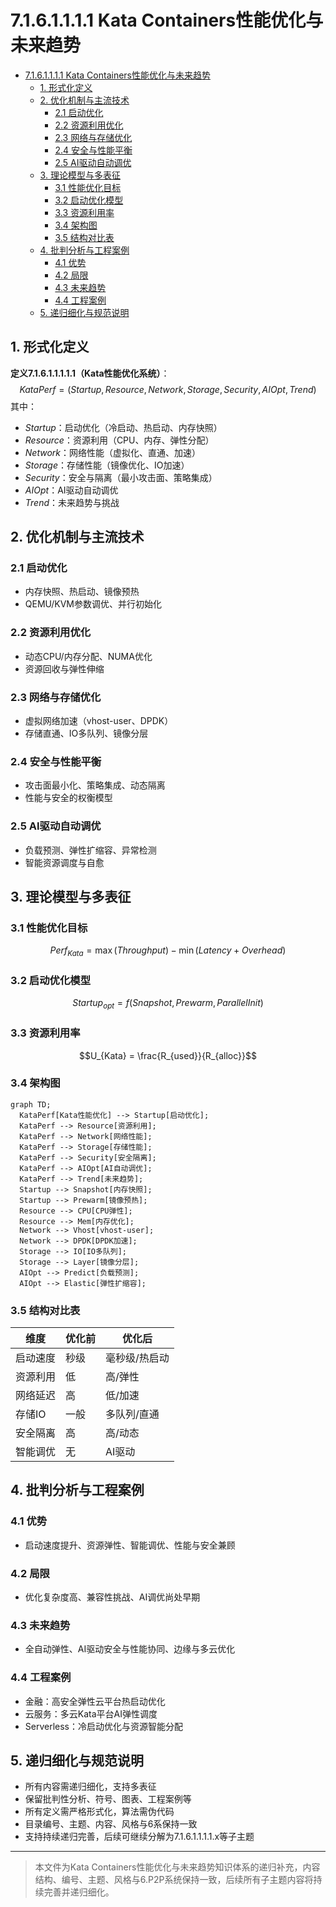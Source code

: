 # 7.1.6.1.1.1.1 Kata Containers性能优化与未来趋势


<!-- TOC START -->

- [7.1.6.1.1.1.1 Kata Containers性能优化与未来趋势](#7161111-kata-containers性能优化与未来趋势)
  - [1. 形式化定义](#1-形式化定义)
  - [2. 优化机制与主流技术](#2-优化机制与主流技术)
    - [2.1 启动优化](#21-启动优化)
    - [2.2 资源利用优化](#22-资源利用优化)
    - [2.3 网络与存储优化](#23-网络与存储优化)
    - [2.4 安全与性能平衡](#24-安全与性能平衡)
    - [2.5 AI驱动自动调优](#25-ai驱动自动调优)
  - [3. 理论模型与多表征](#3-理论模型与多表征)
    - [3.1 性能优化目标](#31-性能优化目标)
    - [3.2 启动优化模型](#32-启动优化模型)
    - [3.3 资源利用率](#33-资源利用率)
    - [3.4 架构图](#34-架构图)
    - [3.5 结构对比表](#35-结构对比表)
  - [4. 批判分析与工程案例](#4-批判分析与工程案例)
    - [4.1 优势](#41-优势)
    - [4.2 局限](#42-局限)
    - [4.3 未来趋势](#43-未来趋势)
    - [4.4 工程案例](#44-工程案例)
  - [5. 递归细化与规范说明](#5-递归细化与规范说明)

<!-- TOC END -->

## 1. 形式化定义

**定义7.1.6.1.1.1.1.1（Kata性能优化系统）**：
$$
KataPerf = (Startup, Resource, Network, Storage, Security, AIOpt, Trend)
$$
其中：

- $Startup$：启动优化（冷启动、热启动、内存快照）
- $Resource$：资源利用（CPU、内存、弹性分配）
- $Network$：网络性能（虚拟化、直通、加速）
- $Storage$：存储性能（镜像优化、IO加速）
- $Security$：安全与隔离（最小攻击面、策略集成）
- $AIOpt$：AI驱动自动调优
- $Trend$：未来趋势与挑战

## 2. 优化机制与主流技术

### 2.1 启动优化

- 内存快照、热启动、镜像预热
- QEMU/KVM参数调优、并行初始化

### 2.2 资源利用优化

- 动态CPU/内存分配、NUMA优化
- 资源回收与弹性伸缩

### 2.3 网络与存储优化

- 虚拟网络加速（vhost-user、DPDK）
- 存储直通、IO多队列、镜像分层

### 2.4 安全与性能平衡

- 攻击面最小化、策略集成、动态隔离
- 性能与安全的权衡模型

### 2.5 AI驱动自动调优

- 负载预测、弹性扩缩容、异常检测
- 智能资源调度与自愈

## 3. 理论模型与多表征

### 3.1 性能优化目标

$$Perf_{Kata} = \max (Throughput) - \min (Latency + Overhead)$$

### 3.2 启动优化模型

$$Startup_{opt} = f(Snapshot, Prewarm, ParallelInit)$$

### 3.3 资源利用率

$$U_{Kata} = \frac{R_{used}}{R_{alloc}}$$

### 3.4 架构图

```mermaid
graph TD;
  KataPerf[Kata性能优化] --> Startup[启动优化];
  KataPerf --> Resource[资源利用];
  KataPerf --> Network[网络性能];
  KataPerf --> Storage[存储性能];
  KataPerf --> Security[安全隔离];
  KataPerf --> AIOpt[AI自动调优];
  KataPerf --> Trend[未来趋势];
  Startup --> Snapshot[内存快照];
  Startup --> Prewarm[镜像预热];
  Resource --> CPU[CPU弹性];
  Resource --> Mem[内存优化];
  Network --> Vhost[vhost-user];
  Network --> DPDK[DPDK加速];
  Storage --> IO[IO多队列];
  Storage --> Layer[镜像分层];
  AIOpt --> Predict[负载预测];
  AIOpt --> Elastic[弹性扩缩容];
```

### 3.5 结构对比表

| 维度 | 优化前 | 优化后 |
|------|--------|--------|
| 启动速度 | 秒级 | 毫秒级/热启动 |
| 资源利用 | 低 | 高/弹性 |
| 网络延迟 | 高 | 低/加速 |
| 存储IO | 一般 | 多队列/直通 |
| 安全隔离 | 高 | 高/动态 |
| 智能调优 | 无 | AI驱动 |

## 4. 批判分析与工程案例

### 4.1 优势

- 启动速度提升、资源弹性、智能调优、性能与安全兼顾

### 4.2 局限

- 优化复杂度高、兼容性挑战、AI调优尚处早期

### 4.3 未来趋势

- 全自动弹性、AI驱动安全与性能协同、边缘与多云优化

### 4.4 工程案例

- 金融：高安全弹性云平台热启动优化
- 云服务：多云Kata平台AI弹性调度
- Serverless：冷启动优化与资源智能分配

## 5. 递归细化与规范说明

- 所有内容需递归细化，支持多表征
- 保留批判性分析、符号、图表、工程案例等
- 所有定义需严格形式化，算法需伪代码
- 目录编号、主题、内容、风格与6系保持一致
- 支持持续递归完善，后续可继续分解为7.1.6.1.1.1.1.x等子主题

---
> 本文件为Kata Containers性能优化与未来趋势知识体系的递归补充，内容结构、编号、主题、风格与6.P2P系统保持一致，后续所有子主题内容将持续完善并递归细化。
